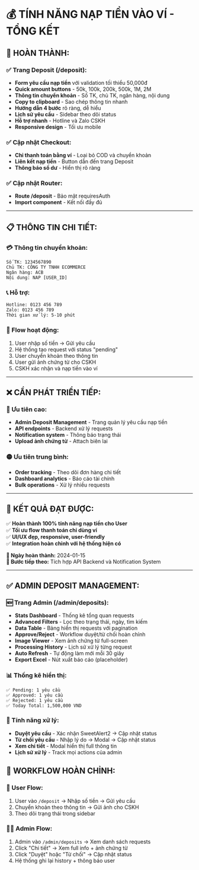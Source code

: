 # 💰 **TÍNH NĂNG NẠP TIỀN VÀO VÍ - TỔNG KẾT**

## 🎯 **HOÀN THÀNH:**

### **✅ Trang Deposit (/deposit):**
- **Form yêu cầu nạp tiền** với validation tối thiểu 50,000đ
- **Quick amount buttons** - 50k, 100k, 200k, 500k, 1M, 2M
- **Thông tin chuyển khoản** - Số TK, chủ TK, ngân hàng, nội dung  
- **Copy to clipboard** - Sao chép thông tin nhanh
- **Hướng dẫn 4 bước** rõ ràng, dễ hiểu
- **Lịch sử yêu cầu** - Sidebar theo dõi status
- **Hỗ trợ nhanh** - Hotline và Zalo CSKH
- **Responsive design** - Tối ưu mobile

### **✅ Cập nhật Checkout:**
- **Chỉ thanh toán bằng ví** - Loại bỏ COD và chuyển khoản
- **Liên kết nạp tiền** - Button dẫn đến trang Deposit
- **Thông báo số dư** - Hiển thị rõ ràng

### **✅ Cập nhật Router:**
- **Route /deposit** - Bảo mật requiresAuth
- **Import component** - Kết nối đầy đủ

---

## 📋 **THÔNG TIN CHI TIẾT:**

### **💳 Thông tin chuyển khoản:**
```
Số TK: 1234567890
Chủ TK: CÔNG TY TNHH ECOMMERCE  
Ngân hàng: ACB
Nội dung: NAP [USER_ID]
```

### **📞 Hỗ trợ:**
```
Hotline: 0123 456 789
Zalo: 0123 456 789
Thời gian xử lý: 5-10 phút
```

### **🔄 Flow hoạt động:**
1. User nhập số tiền → Gửi yêu cầu
2. Hệ thống tạo request với status "pending"
3. User chuyển khoản theo thông tin
4. User gửi ảnh chứng từ cho CSKH
5. CSKH xác nhận và nạp tiền vào ví

---

## ❌ **CẦN PHÁT TRIỂN TIẾP:**

### **🔴 Ưu tiên cao:**
- **Admin Deposit Management** - Trang quản lý yêu cầu nạp tiền
- **API endpoints** - Backend xử lý requests
- **Notification system** - Thông báo trạng thái
- **Upload ảnh chứng từ** - Attach biên lai

### **🟡 Ưu tiên trung bình:**
- **Order tracking** - Theo dõi đơn hàng chi tiết
- **Dashboard analytics** - Báo cáo tài chính
- **Bulk operations** - Xử lý nhiều requests

---

## 🎯 **KẾT QUẢ ĐẠT ĐƯỢC:**

✅ **Hoàn thành 100% tính năng nạp tiền cho User**  
✅ **Tối ưu flow thanh toán chỉ dùng ví**  
✅ **UI/UX đẹp, responsive, user-friendly**  
✅ **Integration hoàn chỉnh với hệ thống hiện có**  

**📅 Ngày hoàn thành:** 2024-01-15  
**🎯 Bước tiếp theo:** Tích hợp API Backend và Notification System

---

## ✅ **ADMIN DEPOSIT MANAGEMENT:**

### **🆕 Trang Admin (/admin/deposits):**
- **Stats Dashboard** - Thống kê tổng quan requests
- **Advanced Filters** - Lọc theo trạng thái, ngày, tìm kiếm
- **Data Table** - Bảng hiển thị requests với pagination
- **Approve/Reject** - Workflow duyệt/từ chối hoàn chỉnh
- **Image Viewer** - Xem ảnh chứng từ full-screen
- **Processing History** - Lịch sử xử lý từng request
- **Auto Refresh** - Tự động làm mới mỗi 30 giây
- **Export Excel** - Nút xuất báo cáo (placeholder)

### **📊 Thống kê hiển thị:**
```
✅ Pending: 1 yêu cầu
✅ Approved: 1 yêu cầu  
✅ Rejected: 1 yêu cầu
✅ Today Total: 1,500,000 VND
```

### **🔧 Tính năng xử lý:**
- **Duyệt yêu cầu** - Xác nhận SweetAlert2 → Cập nhật status
- **Từ chối yêu cầu** - Nhập lý do → Modal → Cập nhật status
- **Xem chi tiết** - Modal hiển thị full thông tin
- **Lịch sử xử lý** - Track mọi actions của admin

## 🎯 **WORKFLOW HOÀN CHỈNH:**

### **👤 User Flow:**
1. User vào `/deposit` → Nhập số tiền → Gửi yêu cầu
2. Chuyển khoản theo thông tin → Gửi ảnh cho CSKH
3. Theo dõi trạng thái trong sidebar

### **👨‍💻 Admin Flow:**
1. Admin vào `/admin/deposits` → Xem danh sách requests
2. Click "Chi tiết" → Xem full info + ảnh chứng từ
3. Click "Duyệt" hoặc "Từ chối" → Cập nhật status
4. Hệ thống ghi lại history + thông báo user